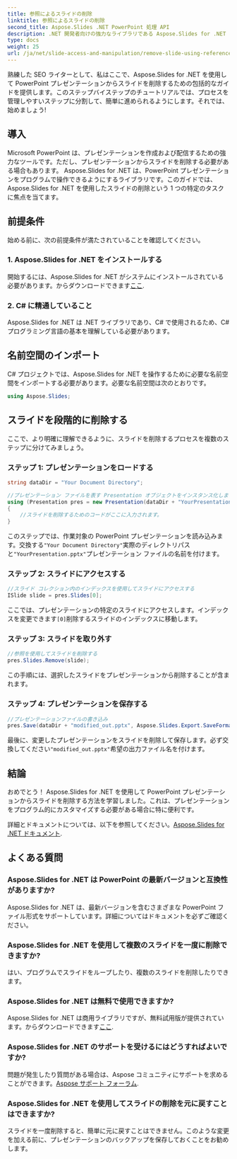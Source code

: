 ```yaml
---
title: 参照によるスライドの削除
linktitle: 参照によるスライドの削除
second_title: Aspose.Slides .NET PowerPoint 処理 API
description: .NET 開発者向けの強力なライブラリである Aspose.Slides for .NET を使用して、PowerPoint プレゼンテーションのスライドを削除する方法を学びます。
type: docs
weight: 25
url: /ja/net/slide-access-and-manipulation/remove-slide-using-reference/
---
```


熟練した SEO ライターとして、私はここで、Aspose.Slides for .NET を使用して PowerPoint プレゼンテーションからスライドを削除するための包括的なガイドを提供します。このステップバイステップのチュートリアルでは、プロセスを管理しやすいステップに分割して、簡単に進められるようにします。それでは、始めましょう!

## 導入

Microsoft PowerPoint は、プレゼンテーションを作成および配信するための強力なツールです。ただし、プレゼンテーションからスライドを削除する必要がある場合もあります。 Aspose.Slides for .NET は、PowerPoint プレゼンテーションをプログラムで操作できるようにするライブラリです。このガイドでは、Aspose.Slides for .NET を使用したスライドの削除という 1 つの特定のタスクに焦点を当てます。

## 前提条件

始める前に、次の前提条件が満たされていることを確認してください。

### 1. Aspose.Slides for .NET をインストールする

開始するには、Aspose.Slides for .NET がシステムにインストールされている必要があります。からダウンロードできます[ここ](https://releases.aspose.com/slides/net/).

### 2. C# に精通していること

Aspose.Slides for .NET は .NET ライブラリであり、C# で使用されるため、C# プログラミング言語の基本を理解している必要があります。

## 名前空間のインポート

C# プロジェクトでは、Aspose.Slides for .NET を操作するために必要な名前空間をインポートする必要があります。必要な名前空間は次のとおりです。

```csharp
using Aspose.Slides;
```

## スライドを段階的に削除する

ここで、より明確に理解できるように、スライドを削除するプロセスを複数のステップに分けてみましょう。

### ステップ 1: プレゼンテーションをロードする

```csharp
string dataDir = "Your Document Directory";

//プレゼンテーション ファイルを表す Presentation オブジェクトをインスタンス化します。
using (Presentation pres = new Presentation(dataDir + "YourPresentation.pptx"))
{
    //スライドを削除するためのコードがここに入力されます。
}
```

このステップでは、作業対象の PowerPoint プレゼンテーションを読み込みます。交換する`"Your Document Directory"`実際のディレクトリパスと`"YourPresentation.pptx"`プレゼンテーション ファイルの名前を付けます。

### ステップ 2: スライドにアクセスする

```csharp
//スライド コレクション内のインデックスを使用してスライドにアクセスする
ISlide slide = pres.Slides[0];
```

ここでは、プレゼンテーションの特定のスライドにアクセスします。インデックスを変更できます`[0]`削除するスライドのインデックスに移動します。

### ステップ 3: スライドを取り外す

```csharp
//参照を使用してスライドを削除する
pres.Slides.Remove(slide);
```

この手順には、選択したスライドをプレゼンテーションから削除することが含まれます。

### ステップ 4: プレゼンテーションを保存する

```csharp
//プレゼンテーションファイルの書き込み
pres.Save(dataDir + "modified_out.pptx", Aspose.Slides.Export.SaveFormat.Pptx);
```

最後に、変更したプレゼンテーションをスライドを削除して保存します。必ず交換してください`"modified_out.pptx"`希望の出力ファイル名を付けます。

## 結論

おめでとう！ Aspose.Slides for .NET を使用して PowerPoint プレゼンテーションからスライドを削除する方法を学習しました。これは、プレゼンテーションをプログラム的にカスタマイズする必要がある場合に特に便利です。

詳細とドキュメントについては、以下を参照してください。[Aspose.Slides for .NET ドキュメント](https://reference.aspose.com/slides/net/).

## よくある質問

### Aspose.Slides for .NET は PowerPoint の最新バージョンと互換性がありますか?
Aspose.Slides for .NET は、最新バージョンを含むさまざまな PowerPoint ファイル形式をサポートしています。詳細についてはドキュメントを必ずご確認ください。

### Aspose.Slides for .NET を使用して複数のスライドを一度に削除できますか?
はい、プログラムでスライドをループしたり、複数のスライドを削除したりできます。

### Aspose.Slides for .NET は無料で使用できますか?
 Aspose.Slides for .NET は商用ライブラリですが、無料試用版が提供されています。からダウンロードできます[ここ](https://releases.aspose.com/).

### Aspose.Slides for .NET のサポートを受けるにはどうすればよいですか?
問題が発生したり質問がある場合は、Aspose コミュニティにサポートを求めることができます。[Aspose サポート フォーラム](https://forum.aspose.com/).

### Aspose.Slides for .NET を使用してスライドの削除を元に戻すことはできますか?
スライドを一度削除すると、簡単に元に戻すことはできません。このような変更を加える前に、プレゼンテーションのバックアップを保存しておくことをお勧めします。